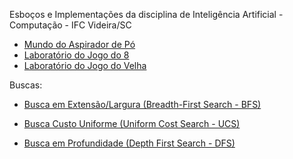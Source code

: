 Esboços e Implementações da disciplina de Inteligência Artificial - Computação - IFC Videira/SC

- <a target="_blank" href="https://wanderson-rigo.github.io/ImplementacoesIA/aspirador.html">Mundo do Aspirador de Pó</a>
- <a target="_blank" href="https://wanderson-rigo.github.io/ImplementacoesIA/puzzle8.html">Laboratório do Jogo do 8</a>
- <a target="_blank" href="https://wanderson-rigo.github.io/ImplementacoesIA/velha.html">Laboratório do Jogo do Velha</a>

Buscas:

- <a target="_blank" href="https://wanderson-rigo.github.io/ImplementacoesIA/buscaBFS.html">Busca em Extensão/Largura (Breadth-First Search - BFS)</a>
<!---  --->
- <a target="_blank" href="https://wanderson-rigo.github.io/ImplementacoesIA/buscaUCS3.html">Busca Custo Uniforme (Uniform Cost Search - UCS)</a>

- <a target="_blank" href="https://wanderson-rigo.github.io/ImplementacoesIA/buscaDFS.html">Busca em Profundidade (Depth First Search - DFS)</a>